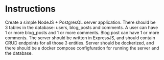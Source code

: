 # Instructions

Create a simple NodeJS + PostgresQL server application.
There should be 3 tables in the database: users, blog_posts and comments. A user can have 1 or more blog_posts and 1 or more comments. Blog post can have 1 or more comments.
The server should be written in ExpressJS, and should contain CRUD endpoints for all those 3 entities.
Server should be dockerized, and there should be a docker compose configfuration for running the server and the database.